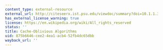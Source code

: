 ```yaml
---
content_type: external-resource
external_url: http://citeseerx.ist.psu.edu/viewdoc/summary?doi=10.1.1.34.7911
has_external_license_warning: true
license: https://en.wikipedia.org/wiki/All_rights_reserved
status: ''
title: Cache-Oblivious Algorithms
uid: 875b6646-cee2-4ea1-acb4-52fb4dc65dbb
wayback_url: ''
---
```

